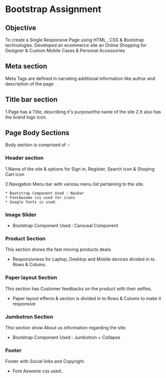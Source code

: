 # Bootstrap Assignment
   
## Objective

To create a Single Responsive Page using HTML , CSS  & Bootstrap technologies.
Developed an ecommerce site an Online Shopping for Designer & Custom Mobile Cases & Personal Accessories   

## Meta section
 Meta Tags are defined in narrating additional information like author and description of the page

## Title bar section

1.Page has a Title, describing it's purpose/the name of the site
2.It also has the brand logo icon.

## Page Body Sections

Body section is comprised  of :-

### Header section

1.Name of the site & options for Sign in, Register, Search icon & Shoping Cart icon

2.Navigation Menu bar with variosu menu list pertaining to the site. 
    
    * Bootstrap Component Used : Navbar
    * FontAwsome css used for icons
    * Google fonts is used.
   
### Image Slider
* Bootstrap Component Used : Carousal Component

### Product Section
This section shows the fast moving products deals.

*  Responsivness for Laptop, Desktop and Mobile devices divided in to Rows & Colums.

### Paper layout Section
This section has Customer feedbacks on the product with their selfies.

 * Paper layout effects & section is divided in to Rows & Colums to make it responsive

### Jumbotron Section
Thsi section show About us information regarding the site. 

*  Bootstrap Component Used : Jumbotron + Collapse 

### Footer
Footer with Social links and Copyright.

* Font Aswome css used..
